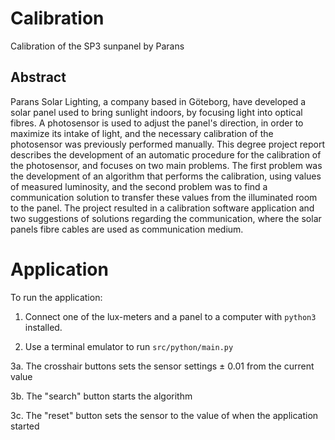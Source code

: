 # Calibration
Calibration of the SP3 sunpanel by Parans

Abstract
---
Parans Solar Lighting, a company based in Göteborg, have developed a solar panel used to bring sunlight indoors, by focusing light into optical fibres. A photosensor is used to adjust the panel's direction, in order to maximize its intake of light, and the necessary calibration of the photosensor was previously performed manually.
This degree project report describes the development of an automatic procedure for the calibration of the photosensor, and focuses on two main problems. The first problem was the development of an algorithm that performs the calibration, using values of measured luminosity, and the second problem was to find a communication solution to transfer these values from the illuminated room to the panel.
The project resulted in a calibration software application and two suggestions of solutions regarding the communication, where the solar panels fibre cables are used as communication medium.

# Application
To run the application:

1. Connect one of the lux-meters and a panel to a computer with ```python3 ``` installed. 

2. Use a terminal emulator to run ```src/python/main.py```

3a. The crosshair buttons sets the sensor settings ± 0.01 from the current value

3b. The "search" button starts the algorithm

3c. The "reset" button sets the sensor to the value of when the application started 